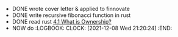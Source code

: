 - DONE wrote cover letter & applied to finnovate
- DONE write recursive fibonacci function in rust
- DONE read rust [4.1 What is Ownership?](https://doc.rust-lang.org/book/ch04-01-what-is-ownership.html)
- NOW do
  :LOGBOOK:
  CLOCK: [2021-12-08 Wed 21:20:24]
  :END: